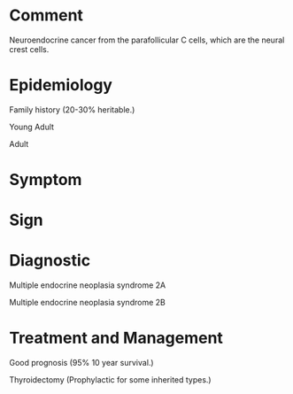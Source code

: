 # Comment

Neuroendocrine cancer from the parafollicular C cells, which are the neural crest cells.

# Epidemiology

Family history
(20-30% heritable.)

Young Adult

Adult

# Symptom

# Sign

# Diagnostic

Multiple endocrine neoplasia syndrome 2A

Multiple endocrine neoplasia syndrome 2B

# Treatment and Management

Good prognosis
(95% 10 year survival.)

Thyroidectomy
(Prophylactic for some inherited types.)
